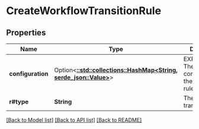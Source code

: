 # CreateWorkflowTransitionRule

## Properties

Name | Type | Description | Notes
------------ | ------------- | ------------- | -------------
**configuration** | Option<[**::std::collections::HashMap<String, serde_json::Value>**](serde_json::Value.md)> | EXPERIMENTAL. The configuration of the transition rule. | [optional]
**r#type** | **String** | The type of the transition rule. | 

[[Back to Model list]](../README.md#documentation-for-models) [[Back to API list]](../README.md#documentation-for-api-endpoints) [[Back to README]](../README.md)


